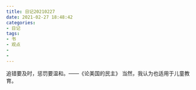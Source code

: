 ```yaml
---
title: 日记20210227
date: 2021-02-27 18:48:42
categories:
- 日记
tags:
- 书
- 观点
- 
- 
---
```

追错要及时，惩罚要温和。——《论美国的民主》
当然，我认为也适用于儿童教育。
